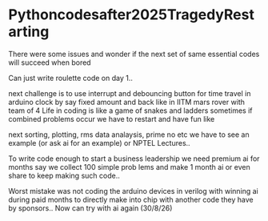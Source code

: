# Pythoncodesafter2025TragedyRestarting
There were some issues and wonder if the next set of same essential codes will succeed when bored

Can just write roulette code on day 1..

next challenge is to use interrupt and debouncing button for time travel in arduino clock by say fixed amount and back like in IITM mars rover with team of 4
Life in coding is like a game of snakes and ladders sometimes if combined problems occur we have to restart and have fun like  

next sorting, plotting, rms data analaysis, prime no  etc we have to see an example (or ask ai for an example) or NPTEL Lectures..

To write code enough to start a business leadership we need premium ai for months say we collect 100 simple prob lems and make 1 month ai or even share to keep making such code..

Worst mistake was not coding the arduino devices in verilog with winning ai during paid months to directly make into chip with another code they have by sponsors.. Now can try with ai again (30/8/26)
